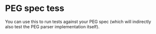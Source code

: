 # PEG spec tess

You can use this to run tests against your PEG spec (which will
indirectly also test the PEG parser implementation itself).
